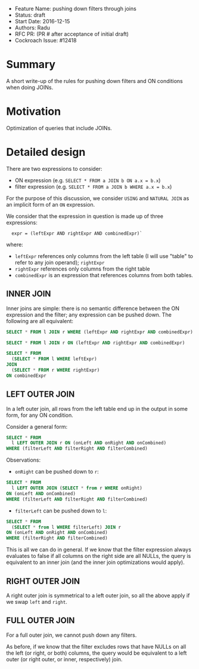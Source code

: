 - Feature Name: pushing down filters through joins
- Status: draft
- Start Date: 2016-12-15
- Authors: Radu
- RFC PR: (PR # after acceptance of initial draft)
- Cockroach Issue: #12418

# Summary

A short write-up of the rules for pushing down filters and ON conditions when
doing JOINs.

# Motivation

Optimization of queries that include JOINs.

# Detailed design

There are two expressions to consider:
 - ON expression (e.g. `SELECT * FROM a JOIN b ON a.x = b.x`)
 - filter expression (e.g. `SELECT * FROM a JOIN b WHERE a.x = b.x`)

For the purpose of this discussion, we consider `USING` and `NATURAL JOIN` as an
implicit form of an `ON` expression.

We consider that the expression in question is made up of three expressions:
```
  expr = (leftExpr AND rightExpr AND combinedExpr)`
```
where:
 - `leftExpr` references only columns from the left table (I will use "table"
   to refer to any join operand); `rightExpr` 
 - `rightExpr` references only columns from the right table
 - `combinedExpr` is an expression that references columns from both tables.

## INNER JOIN

Inner joins are simple: there is no semantic difference between the ON
expression and the filter; any expression can be pushed down. The following are
all equivalent:

```sql
SELECT * FROM l JOIN r WHERE (leftExpr AND rightExpr AND combinedExpr)

SELECT * FROM l JOIN r ON (leftExpr AND rightExpr AND combinedExpr)

SELECT * FROM
  (SELECT * FROM l WHERE leftExpr)
JOIN
  (SELECT * FROM r WHERE rightExpr)
ON combinedExpr
```

## LEFT OUTER JOIN

In a left outer join, all rows from the left table end up in the output in some
form, for any ON condition.

Consider a general form:
```sql
SELECT * FROM
  l LEFT OUTER JOIN r ON (onLeft AND onRight AND onCombined)
WHERE (filterLeft AND filterRight AND filterCombined)
```

Observations:
 - `onRight` can be pushed down to `r`:
```sql
SELECT * FROM
  l LEFT OUTER JOIN (SELECT * from r WHERE onRight)
ON (onLeft AND onCombined)
WHERE (filterLeft AND filterRight AND filterCombined)
```

 - `filterLeft` can be pushed down to `l`:
```sql
SELECT * FROM
  (SELECT * from l WHERE filterLeft) JOIN r
ON (onLeft AND onRight AND onCombined)
WHERE (filterRight AND filterCombined)
```

This is all we can do in general. If we know that the filter expression always
evaluates to false if all columns on the right side are all NULLs, the query is
equivalent to an inner join (and the inner join optimizations would apply).

## RIGHT OUTER JOIN

A right outer join is symmetrical to a left outer join, so all the above apply
if we swap `left` and `right`.

## FULL OUTER JOIN

For a full outer join, we cannot push down any filters.

As before, if we know that the filter excludes rows that have NULLs on all the
left (or right, or both) columns, the query would be equivalent to a left outer
(or right outer, or inner, respectively) join.
